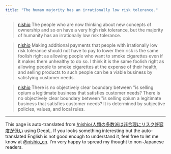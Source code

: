 ```yaml
---
title: "The human majority has an irrationally low risk tolerance."
---
```


> [nishio](https://twitter.com/nishio/status/1681502568135147522) The people who are now thinking about new concepts of ownership and so on have a very high risk tolerance, but the majority of humanity has an irrationally low risk tolerance.

> [nishio](https://twitter.com/nishio/status/1681503505465634818) Making additional payments that people with irrationally low risk tolerance should not have to pay to lower their risk is the same foolish right as allowing people who want to smoke cigarettes even if it makes them unhealthy to do so. I think it is the same foolish right as allowing people to smoke cigarettes at the expense of their health, and selling products to such people can be a viable business by satisfying customer needs.

> [nishio](https://twitter.com/nishio/status/1681503986808164352) There is no objectively clear boundary between "is selling opium a legitimate business that satisfies customer needs? There is no objectively clear boundary between "is selling opium a legitimate business that satisfies customer needs? It is determined by subjective policies, values, and local rules.


---
This page is auto-translated from [/nishio/人類の多数派は非合理にリスク許容度が低い](https://scrapbox.io/nishio/人類の多数派は非合理にリスク許容度が低い) using DeepL. If you looks something interesting but the auto-translated English is not good enough to understand it, feel free to let me know at [@nishio_en](https://twitter.com/nishio_en). I'm very happy to spread my thought to non-Japanese readers.